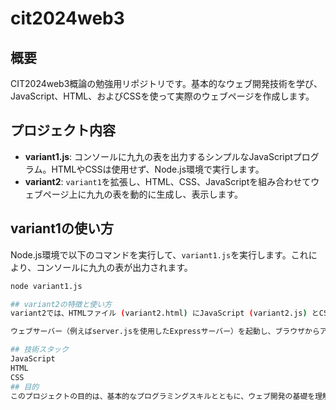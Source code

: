 # cit2024web3

## 概要
CIT2024web3概論の勉強用リポジトリです。基本的なウェブ開発技術を学び、JavaScript、HTML、およびCSSを使って実際のウェブページを作成します。

## プロジェクト内容
- **variant1.js**: コンソールに九九の表を出力するシンプルなJavaScriptプログラム。HTMLやCSSは使用せず、Node.js環境で実行します。
- **variant2**: `variant1`を拡張し、HTML、CSS、JavaScriptを組み合わせてウェブページ上に九九の表を動的に生成し、表示します。

## variant1の使い方
Node.js環境で以下のコマンドを実行して、`variant1.js`を実行します。これにより、コンソールに九九の表が出力されます。
```bash
node variant1.js

## variant2の特徴と使い方
variant2では、HTMLファイル (variant2.html) にJavaScript (variant2.js) とCSS (variant2.css) を組み合わせて使用します。これにより、ウェブページ上で九九の表が見やすく表示されます。

ウェブサーバー（例えばserver.jsを使用したExpressサーバー）を起動し、ブラウザからアクセスすることで、variant2を見ることができます。

## 技術スタック
JavaScript
HTML
CSS
## 目的
このプロジェクトの目的は、基本的なプログラミングスキルとともに、ウェブ開発の基礎を理解し、実際にウェブページを作成する経験を積むことです。
